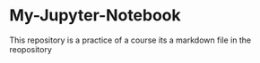# My-Jupyter-Notebook
This repository is a practice of a course
its a markdown file in the reopository
